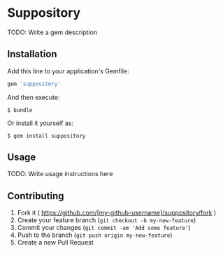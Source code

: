 # Suppository

TODO: Write a gem description

## Installation

Add this line to your application's Gemfile:

```ruby
gem 'suppository'
```

And then execute:

    $ bundle

Or install it yourself as:

    $ gem install suppository

## Usage

TODO: Write usage instructions here

## Contributing

1. Fork it ( https://github.com/[my-github-username]/suppository/fork )
2. Create your feature branch (`git checkout -b my-new-feature`)
3. Commit your changes (`git commit -am 'Add some feature'`)
4. Push to the branch (`git push origin my-new-feature`)
5. Create a new Pull Request
